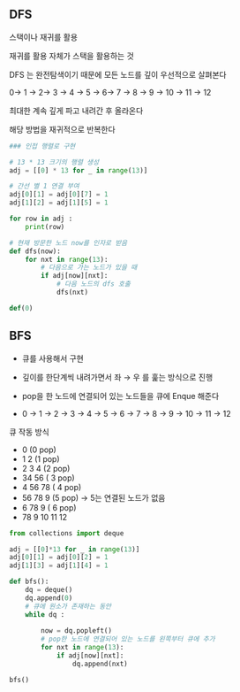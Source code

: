 ## DFS

스택이나 재귀를 활용

재귀를 활용 자체가 스택을 활용하는 것

DFS 는 완전탐색이기 때문에 모든 노드를 깊이 우선적으로 살펴본다

0→ 1 → 2→ 3 → 4 → 5 → 6→ 7 →  8 → 9 → 10 → 11 → 12

최대한 계속 깊게 파고 내려간 후 올라온다 

해당 방법을 재귀적으로 반복한다

```python
### 인접 행렬로 구현

# 13 * 13 크기의 행렬 생성
adj = [[0] * 13 for _ in range(13)]

# 간선 별 1 연결 부여 
adj[0][1] = adj[0][7] = 1
adj[1][2] = adj[1][5] = 1

for row in adj : 
	print(row)

# 현재 방문한 노드 now를 인자로 받음
def dfs(now):
	for nxt in range(13):
		# 다음으로 가는 노드가 있을 때
		if adj[now][nxt]: 
			# 다음 노드의 dfs 호출 
			dfs(nxt)

def(0)
```

## BFS


- 큐를 사용해서 구현
- 깊이를 한단계씩 내려가면서 좌 → 우 를 훑는 방식으로 진행
- pop을 한 노드에 연결되어 있는 노드들을 큐에 Enque 해준다

- 0 → 1 → 2 → 3 → 4 → 5 → 6 → 7 → 8 → 9 → 10 → 11 → 12

큐 작동 방식

- 0 (0 pop)
- 1 2 (1 pop)
- 2 3 4 (2 pop)
- 34 56 ( 3 pop)
- 4 56 78 ( 4 pop)
- 56 78 9 (5 pop) → 5는 연결된 노드가 없음
- 6 78 9 ( 6 pop)
- 78 9 10 11 12
    
    

```python
from collections import deque

adj = [[0]*13 for _ in range(13)]
adj[0][1] = adj[0][2] = 1
adj[1][3] = adj[1][4] = 1

def bfs():
	dq = deque()
	dq.append(0)
	# 큐에 원소가 존재하는 동안 
	while dq :
		
		now = dq.popleft()
		# pop한 노드에 연결되어 있는 노드를 왼쪽부터 큐에 추가
		for nxt in range(13):
			if adj[now][nxt]:
				dq.append(nxt)

bfs()
```
